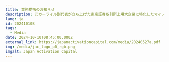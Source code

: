 ```yaml
---
title: 業務提携のお知らせ
description: 元カーライル副代表が立ち上げた東京証券取引所上場大企業に特化したマイノリティ投資ファンドの狙い
lang: ja
id: 20241010B
tags:
  - Media
date: 2024-10-10T08:45:00.000Z
external_link: https://japanactivationcapital.com/media/20240527a.pdf
img: /media/jac_logo_p0_rgb.png
imgalt: Japan Activation Capital
---
```

